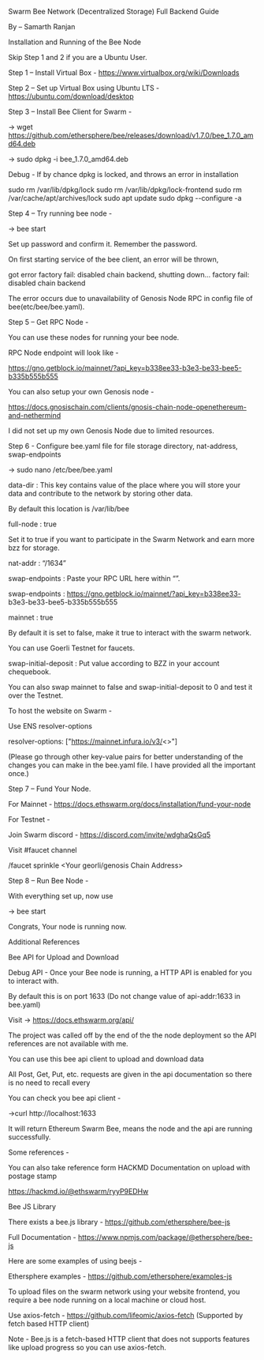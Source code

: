 Swarm Bee Network (Decentralized Storage) Full Backend Guide 

By – Samarth Ranjan 

Installation and Running of the Bee Node 

Skip Step 1 and 2 if you are a Ubuntu User. 

Step 1 – Install Virtual Box - https://www.virtualbox.org/wiki/Downloads 

Step 2 – Set up Virtual Box using Ubuntu LTS - https://ubuntu.com/download/desktop 

 

Step 3 – Install Bee Client for Swarm -  

-> wget https://github.com/ethersphere/bee/releases/download/v1.7.0/bee_1.7.0_amd64.deb 

-> sudo dpkg -i bee_1.7.0_amd64.deb 

 

Debug - If by chance dpkg is locked, and throws an error in installation 

sudo rm /var/lib/dpkg/lock 
sudo rm /var/lib/dpkg/lock-frontend 
sudo rm /var/cache/apt/archives/lock 
sudo apt update 
sudo dpkg --configure -a 

Step 4 – Try running bee node - 

-> bee start 

Set up password and confirm it. Remember the password. 

 

On first starting service of the bee client, an error will be thrown, 

got error factory fail: disabled chain backend, shutting down... factory fail: disabled chain backend  

The error occurs due to unavailability of Genosis Node RPC in config file of bee(etc/bee/bee.yaml). 

 

Step 5 – Get RPC Node - 

 

You can use these nodes for running your bee node. 

RPC Node endpoint will look like - 

https://gno.getblock.io/mainnet/?api_key=b338ee33-b3e3-be33-bee5-b335b555b555 

You can also setup your own Genosis node - 

https://docs.gnosischain.com/clients/gnosis-chain-node-openethereum-and-nethermind 

I did not set up my own Genosis Node due to limited resources. 

 

Step 6 - Configure bee.yaml file for file storage directory, nat-address, swap-endpoints 

-> sudo nano /etc/bee/bee.yaml 

 

 

data-dir : This key contains value of the place where you will store your data and contribute to the network by storing other data. 

By default this location is /var/lib/bee 

full-node : true 

Set it to true if you want to participate in the Swarm Network and earn 	more bzz for storage. 

nat-addr : “<YourIPAddress>/1634” 

 

swap-endpoints : Paste your RPC URL here within “”. 

swap-endpoints : https://gno.getblock.io/mainnet/?api_key=b338ee33-	b3e3-be33-bee5-b335b555b555 

mainnet : true 

By default it is set to false, make it true to interact with the swarm 		network. 

You can use Goerli Testnet for faucets. 

swap-initial-deposit : Put value according to BZZ in your account chequebook. 

You can also swap mainnet to false and swap-initial-deposit to 0 and 	test it over the Testnet. 

To host the website on Swarm -  

Use ENS resolver-options 

resolver-options: ["https://mainnet.infura.io/v3/<<your-api-key>>"] 

(Please go through other key-value pairs for better understanding of the 	changes you can make in the bee.yaml file. I have provided all the 		important once.) 

Step 7 – Fund Your Node. 

For Mainnet - https://docs.ethswarm.org/docs/installation/fund-your-node 

For Testnet - 

Join Swarm discord - https://discord.com/invite/wdghaQsGq5 

Visit #faucet channel 

/faucet sprinkle <Your georli/genosis Chain Address> 

Step 8 – Run Bee Node - 

With everything set up, now use  

-> bee start 

 

Congrats, Your node is running now. 

 

Additional References 

Bee API for Upload and Download 

Debug API - Once your Bee node is running, a HTTP API is enabled for you to interact with.  

By default this is on port 1633 (Do not change value of api-addr:1633 in bee.yaml) 

Visit -> https://docs.ethswarm.org/api/ 

The project was called off by the end of the the node deployment so the API references are not available with me. 

You can use this bee api client to upload and download data 

All Post, Get, Put, etc. requests are given in the api documentation so there is no need to recall every  

You can check you bee api client -  

->curl http://localhost:1633 

It will return Ethereum Swarm Bee, means the node and the api are running successfully. 

Some references - 

You can also take reference form HACKMD Documentation on upload with postage stamp 

https://hackmd.io/@ethswarm/ryyP9EDHw 

 

Bee JS Library 

There exists a bee.js library - https://github.com/ethersphere/bee-js  

Full Documentation - https://www.npmjs.com/package/@ethersphere/bee-js  

Here are some examples of using beejs - 

Ethersphere examples - https://github.com/ethersphere/examples-js  

To upload files on the swarm network using your website frontend, you require a bee node running on a local machine or cloud host.  

Use axios-fetch - https://github.com/lifeomic/axios-fetch (Supported by fetch based HTTP client) 

Note - Bee.js is a fetch-based HTTP client that does not supports features like upload progress so you can use axios-fetch. 

 

 

 

 

 

 

 

 

